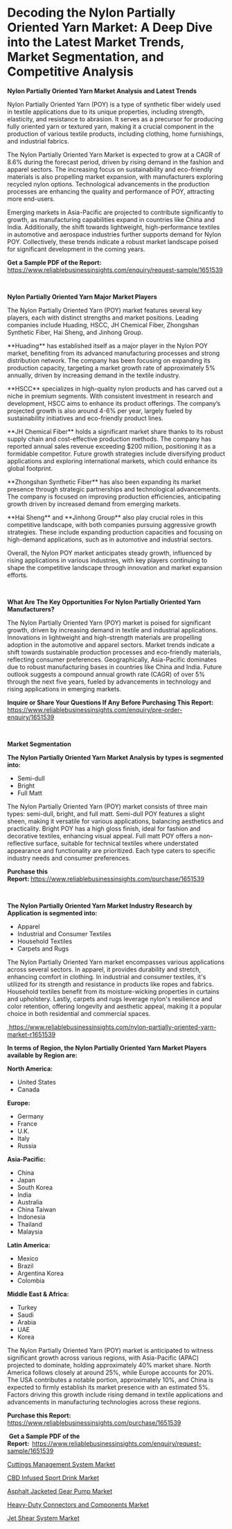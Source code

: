 <p><h1>Decoding the Nylon Partially Oriented Yarn Market: A Deep Dive into the Latest Market Trends, Market Segmentation, and Competitive Analysis</h1></p><p><strong>Nylon Partially Oriented Yarn Market Analysis and Latest Trends</strong></p>
<p><p>Nylon Partially Oriented Yarn (POY) is a type of synthetic fiber widely used in textile applications due to its unique properties, including strength, elasticity, and resistance to abrasion. It serves as a precursor for producing fully oriented yarn or textured yarn, making it a crucial component in the production of various textile products, including clothing, home furnishings, and industrial fabrics.</p><p>The Nylon Partially Oriented Yarn Market is expected to grow at a CAGR of 8.6% during the forecast period, driven by rising demand in the fashion and apparel sectors. The increasing focus on sustainability and eco-friendly materials is also propelling market expansion, with manufacturers exploring recycled nylon options. Technological advancements in the production processes are enhancing the quality and performance of POY, attracting more end-users.</p><p>Emerging markets in Asia-Pacific are projected to contribute significantly to growth, as manufacturing capabilities expand in countries like China and India. Additionally, the shift towards lightweight, high-performance textiles in automotive and aerospace industries further supports demand for Nylon POY. Collectively, these trends indicate a robust market landscape poised for significant development in the coming years.</p></p>
<p><strong>Get a Sample PDF of the Report:&nbsp;</strong> <a href="https://www.reliablebusinessinsights.com/enquiry/request-sample/1651539?utm_campaign=1113&utm_medium=2&utm_source=Github&utm_content=ia&utm_term=23032025&utm_id=nylon-partially-oriented-yarn">https://www.reliablebusinessinsights.com/enquiry/request-sample/1651539</a></p>
<p>&nbsp;</p>
<p><strong>Nylon Partially Oriented Yarn Major Market Players</strong></p>
<p><p>The Nylon Partially Oriented Yarn (POY) market features several key players, each with distinct strengths and market positions. Leading companies include Huading, HSCC, JH Chemical Fiber, Zhongshan Synthetic Fiber, Hai Sheng, and Jinhong Group.</p><p>**Huading** has established itself as a major player in the Nylon POY market, benefiting from its advanced manufacturing processes and strong distribution network. The company has been focusing on expanding its production capacity, targeting a market growth rate of approximately 5% annually, driven by increasing demand in the textile industry.</p><p>**HSCC** specializes in high-quality nylon products and has carved out a niche in premium segments. With consistent investment in research and development, HSCC aims to enhance its product offerings. The company’s projected growth is also around 4-6% per year, largely fueled by sustainability initiatives and eco-friendly product lines.</p><p>**JH Chemical Fiber** holds a significant market share thanks to its robust supply chain and cost-effective production methods. The company has reported annual sales revenue exceeding $200 million, positioning it as a formidable competitor. Future growth strategies include diversifying product applications and exploring international markets, which could enhance its global footprint.</p><p>**Zhongshan Synthetic Fiber** has also been expanding its market presence through strategic partnerships and technological advancements. The company is focused on improving production efficiencies, anticipating growth driven by increased demand from emerging markets.</p><p>**Hai Sheng** and **Jinhong Group** also play crucial roles in this competitive landscape, with both companies pursuing aggressive growth strategies. These include expanding production capacities and focusing on high-demand applications, such as in automotive and industrial sectors.</p><p>Overall, the Nylon POY market anticipates steady growth, influenced by rising applications in various industries, with key players continuing to shape the competitive landscape through innovation and market expansion efforts.</p></p>
<p>&nbsp;</p>
<p><strong>What Are The Key Opportunities For Nylon Partially Oriented Yarn Manufacturers?</strong></p>
<p><p>The Nylon Partially Oriented Yarn (POY) market is poised for significant growth, driven by increasing demand in textile and industrial applications. Innovations in lightweight and high-strength materials are propelling adoption in the automotive and apparel sectors. Market trends indicate a shift towards sustainable production processes and eco-friendly materials, reflecting consumer preferences. Geographically, Asia-Pacific dominates due to robust manufacturing bases in countries like China and India. Future outlook suggests a compound annual growth rate (CAGR) of over 5% through the next five years, fueled by advancements in technology and rising applications in emerging markets.</p></p>
<p><strong>Inquire or Share Your Questions If Any Before Purchasing This Report:</strong> <a href="https://www.reliablebusinessinsights.com/enquiry/pre-order-enquiry/1651539?utm_campaign=1113&utm_medium=2&utm_source=Github&utm_content=ia&utm_term=23032025&utm_id=nylon-partially-oriented-yarn">https://www.reliablebusinessinsights.com/enquiry/pre-order-enquiry/1651539</a></p>
<p>&nbsp;</p>
<p><strong>Market Segmentation</strong></p>
<p><strong>The Nylon Partially Oriented Yarn Market Analysis by types is segmented into:</strong></p>
<p><ul><li>Semi-dull</li><li>Bright</li><li>Full Matt</li></ul></p>
<p><p>The Nylon Partially Oriented Yarn (POY) market consists of three main types: semi-dull, bright, and full matt. Semi-dull POY features a slight sheen, making it versatile for various applications, balancing aesthetics and practicality. Bright POY has a high gloss finish, ideal for fashion and decorative textiles, enhancing visual appeal. Full matt POY offers a non-reflective surface, suitable for technical textiles where understated appearance and functionality are prioritized. Each type caters to specific industry needs and consumer preferences.</p></p>
<p><strong>Purchase this Report:&nbsp;</strong><a href="https://www.reliablebusinessinsights.com/purchase/1651539?utm_campaign=1113&utm_medium=2&utm_source=Github&utm_content=ia&utm_term=23032025&utm_id=nylon-partially-oriented-yarn">https://www.reliablebusinessinsights.com/purchase/1651539</a></p>
<p>&nbsp;</p>
<p><strong>The Nylon Partially Oriented Yarn Market Industry Research by Application is segmented into:</strong></p>
<p><ul><li>Apparel</li><li>Industrial and Consumer Textiles</li><li>Household Textiles</li><li>Carpets and Rugs</li></ul></p>
<p><p>The Nylon Partially Oriented Yarn market encompasses various applications across several sectors. In apparel, it provides durability and stretch, enhancing comfort in clothing. In industrial and consumer textiles, it's utilized for its strength and resistance in products like ropes and fabrics. Household textiles benefit from its moisture-wicking properties in curtains and upholstery. Lastly, carpets and rugs leverage nylon's resilience and color retention, offering longevity and aesthetic appeal, making it a popular choice in both residential and commercial spaces.</p></p>
<p><a href="https://www.reliablebusinessinsights.com/nylon-partially-oriented-yarn-market-r1651539?utm_campaign=1113&utm_medium=2&utm_source=Github&utm_content=ia&utm_term=23032025&utm_id=nylon-partially-oriented-yarn">&nbsp;https://www.reliablebusinessinsights.com/nylon-partially-oriented-yarn-market-r1651539</a></p>
<p><strong>In terms of Region, the Nylon Partially Oriented Yarn Market Players available by Region are:</strong></p>
<p>
    <p> <strong> North America: </strong>
        <ul>
            <li>United States</li>
            <li>Canada</li>
        </ul>
        </p> 
    <p> <strong> Europe: </strong>
        <ul>
            <li>Germany</li>
            <li>France</li>
            <li>U.K.</li>
            <li>Italy</li>
            <li>Russia</li>
        </ul>
        </p> 
    <p> <strong> Asia-Pacific: </strong>
        <ul>
            <li>China</li>
            <li>Japan</li>
            <li>South Korea</li>
            <li>India</li>
            <li>Australia</li>
            <li>China Taiwan</li>
            <li>Indonesia</li>
            <li>Thailand</li>
            <li>Malaysia</li>
        </ul>
        </p> 
    <p> <strong> Latin America: </strong>
        <ul>
            <li>Mexico</li>
            <li>Brazil</li>
            <li>Argentina Korea</li>
            <li>Colombia</li>
        </ul>
        </p> 
    <p> <strong> Middle East & Africa: </strong>
        <ul>
            <li>Turkey</li>
            <li>Saudi</li>
            <li>Arabia</li>
            <li>UAE</li>
            <li>Korea</li>
        </ul>
    </p>
    </p>
<p><p>The Nylon Partially Oriented Yarn (POY) market is anticipated to witness significant growth across various regions, with Asia-Pacific (APAC) projected to dominate, holding approximately 40% market share. North America follows closely at around 25%, while Europe accounts for 20%. The USA contributes a notable portion, approximately 10%, and China is expected to firmly establish its market presence with an estimated 5%. Factors driving this growth include rising demand in textile applications and advancements in manufacturing technologies across these regions.</p></p>
<p><strong>Purchase this Report: </strong><a href="https://www.reliablebusinessinsights.com/purchase/1651539?utm_campaign=1113&utm_medium=2&utm_source=Github&utm_content=ia&utm_term=23032025&utm_id=nylon-partially-oriented-yarn">https://www.reliablebusinessinsights.com/purchase/1651539</a></p>
<p>&nbsp;<strong>Get a Sample PDF of the Report:&nbsp;&nbsp;</strong><a href="https://www.reliablebusinessinsights.com/enquiry/request-sample/1651539?utm_campaign=1113&utm_medium=2&utm_source=Github&utm_content=ia&utm_term=23032025&utm_id=nylon-partially-oriented-yarn">https://www.reliablebusinessinsights.com/enquiry/request-sample/1651539</a></p>
<p><strong></strong></p>
<p><p><a href="https://github.com/bettysbozer/Market-Research-Report-List-1/blob/main/cuttings-management-system-market.md?utm_campaign=1113&utm_medium=2&utm_source=Github&utm_content=ia&utm_term=23032025&utm_id=nylon-partially-oriented-yarn">Cuttings Management System Market</a></p><p><a href="https://github.com/gaiusmelyna/Market-Research-Report-List-1/blob/main/cbd-infused-sport-drink-market.md?utm_campaign=1113&utm_medium=2&utm_source=Github&utm_content=ia&utm_term=23032025&utm_id=nylon-partially-oriented-yarn">CBD Infused Sport Drink Market</a></p><p><a href="https://github.com/pupunhez/Market-Research-Report-List-1/blob/main/asphalt-jacketed-gear-pump-market.md?utm_campaign=1113&utm_medium=2&utm_source=Github&utm_content=ia&utm_term=23032025&utm_id=nylon-partially-oriented-yarn">Asphalt Jacketed Gear Pump Market</a></p><p><a href="https://github.com/roceljiabur/Market-Research-Report-List-1/blob/main/heavy-duty-connectors-and-components-market.md?utm_campaign=1113&utm_medium=2&utm_source=Github&utm_content=ia&utm_term=23032025&utm_id=nylon-partially-oriented-yarn">Heavy-Duty Connectors and Components Market</a></p><p><a href="https://github.com/safurdorthu8/Market-Research-Report-List-1/blob/main/jet-shear-system-market.md?utm_campaign=1113&utm_medium=2&utm_source=Github&utm_content=ia&utm_term=23032025&utm_id=nylon-partially-oriented-yarn">Jet Shear System Market</a></p></p>